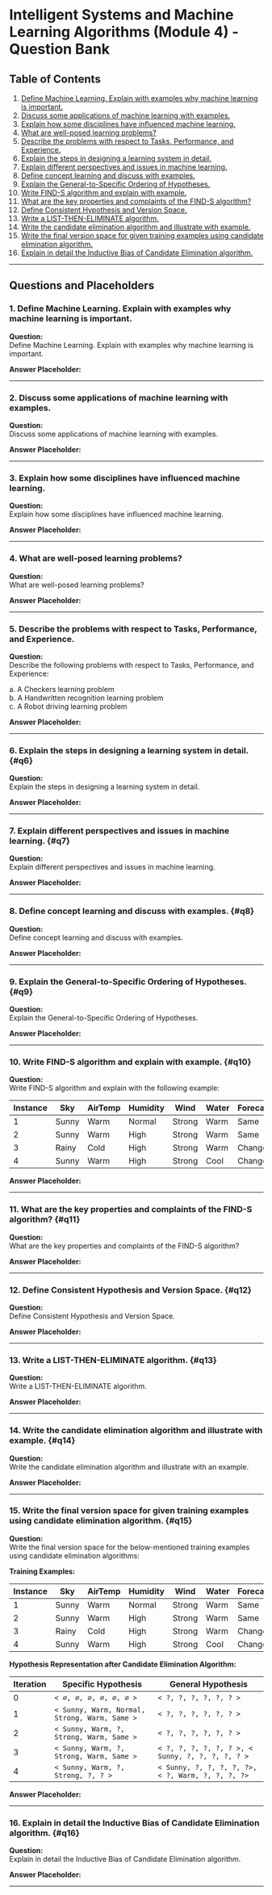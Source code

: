 # Intelligent Systems and Machine Learning Algorithms (Module 4) - Question Bank

## Table of Contents

1. [Define Machine Learning. Explain with examples why machine learning is important.](#q1)
2. [Discuss some applications of machine learning with examples.](#q2)
3. [Explain how some disciplines have influenced machine learning.](#q3)
4. [What are well-posed learning problems?](#q4)
5. [Describe the problems with respect to Tasks, Performance, and Experience.](#q5)
6. [Explain the steps in designing a learning system in detail.](#q6)
7. [Explain different perspectives and issues in machine learning.](#q7)
8. [Define concept learning and discuss with examples.](#q8)
9. [Explain the General-to-Specific Ordering of Hypotheses.](#q9)
10. [Write FIND-S algorithm and explain with example.](#q10)
11. [What are the key properties and complaints of the FIND-S algorithm?](#q11)
12. [Define Consistent Hypothesis and Version Space.](#q12)
13. [Write a LIST-THEN-ELIMINATE algorithm.](#q13)
14. [Write the candidate elimination algorithm and illustrate with example.](#q14)
15. [Write the final version space for given training examples using candidate elimination algorithm.](#q15)
16. [Explain in detail the Inductive Bias of Candidate Elimination algorithm.](#q16)

---

## Questions and Placeholders

<a id="q1"></a>
### 1. Define Machine Learning. Explain with examples why machine learning is important. 
**Question:**  
Define Machine Learning. Explain with examples why machine learning is important.  

**Answer Placeholder:**  
<!-- Write your answer here -->

---

<a id="q2"></a>
### 2. Discuss some applications of machine learning with examples.
**Question:**  
Discuss some applications of machine learning with examples.  

**Answer Placeholder:**  
<!-- Write your answer here -->

---

<a id="q3"></a>
### 3. Explain how some disciplines have influenced machine learning.  
**Question:**  
Explain how some disciplines have influenced machine learning.  

**Answer Placeholder:**  
<!-- Write your answer here -->

---

<a id="q4"></a>
### 4. What are well-posed learning problems?
**Question:**  
What are well-posed learning problems?  

**Answer Placeholder:**  
<!-- Write your answer here -->

---

<a id="q5"></a>
### 5. Describe the problems with respect to Tasks, Performance, and Experience. 
**Question:**  
Describe the following problems with respect to Tasks, Performance, and Experience:  

a. A Checkers learning problem  
b. A Handwritten recognition learning problem  
c. A Robot driving learning problem  

**Answer Placeholder:**  
<!-- Write your answer here -->

---

### 6. Explain the steps in designing a learning system in detail.  {#q6}
**Question:**  
Explain the steps in designing a learning system in detail.  

**Answer Placeholder:**  
<!-- Write your answer here -->

---

### 7. Explain different perspectives and issues in machine learning.  {#q7}
**Question:**  
Explain different perspectives and issues in machine learning.  

**Answer Placeholder:**  
<!-- Write your answer here -->

---

### 8. Define concept learning and discuss with examples.  {#q8}
**Question:**  
Define concept learning and discuss with examples.  

**Answer Placeholder:**  
<!-- Write your answer here -->

---

### 9. Explain the General-to-Specific Ordering of Hypotheses.  {#q9}
**Question:**  
Explain the General-to-Specific Ordering of Hypotheses.  

**Answer Placeholder:**  
<!-- Write your answer here -->

---

### 10. Write FIND-S algorithm and explain with example.  {#q10}
**Question:**  
Write FIND-S algorithm and explain with the following example:  

| Instance | Sky   | AirTemp | Humidity | Wind   | Water | Forecast | EnjoySport |
|----------|-------|---------|----------|--------|-------|----------|------------|
| 1        | Sunny | Warm    | Normal   | Strong | Warm  | Same     | Yes        |
| 2        | Sunny | Warm    | High     | Strong | Warm  | Same     | Yes        |
| 3        | Rainy | Cold    | High     | Strong | Warm  | Change   | No         |
| 4        | Sunny | Warm    | High     | Strong | Cool  | Change   | Yes        |

**Answer Placeholder:**  
<!-- Write your answer here -->

---

### 11. What are the key properties and complaints of the FIND-S algorithm?  {#q11}
**Question:**  
What are the key properties and complaints of the FIND-S algorithm?  

**Answer Placeholder:**  
<!-- Write your answer here -->

---

### 12. Define Consistent Hypothesis and Version Space.  {#q12}
**Question:**  
Define Consistent Hypothesis and Version Space.  

**Answer Placeholder:**  
<!-- Write your answer here -->

---

### 13. Write a LIST-THEN-ELIMINATE algorithm.  {#q13}
**Question:**  
Write a LIST-THEN-ELIMINATE algorithm.  

**Answer Placeholder:**  
<!-- Write your answer here -->

---

### 14. Write the candidate elimination algorithm and illustrate with example.  {#q14}
**Question:**  
Write the candidate elimination algorithm and illustrate with an example.  

**Answer Placeholder:**  
<!-- Write your answer here -->

---

### 15. Write the final version space for given training examples using candidate elimination algorithm.  {#q15}
**Question:**  
Write the final version space for the below-mentioned training examples using candidate elimination algorithms:  

**Training Examples:**  


| Instance | Sky   | AirTemp | Humidity | Wind   | Water | Forecast | EnjoySport |
|----------|-------|---------|----------|--------|-------|----------|------------|
| 1        | Sunny | Warm    | Normal   | Strong | Warm  | Same     | Yes        |
| 2        | Sunny | Warm    | High     | Strong | Warm  | Same     | Yes        |
| 3        | Rainy | Cold    | High     | Strong | Warm  | Change   | No         |
| 4        | Sunny | Warm    | High     | Strong | Cool  | Change   | Yes        |

**Hypothesis Representation after Candidate Elimination Algorithm:**  

| Iteration | Specific Hypothesis              | General Hypothesis                                       |
|-----------|----------------------------------|---------------------------------------------------------|
| 0         | `< ∅, ∅, ∅, ∅, ∅, ∅ >`           | `< ?, ?, ?, ?, ?, ? >`                                  |
| 1         | `< Sunny, Warm, Normal, Strong, Warm, Same >` | `< ?, ?, ?, ?, ?, ? >`                                  |
| 2         | `< Sunny, Warm, ?, Strong, Warm, Same >`      | `< ?, ?, ?, ?, ?, ? >`                                  |
| 3         | `< Sunny, Warm, ?, Strong, Warm, Same >`      | `< ?, ?, ?, ?, ?, ? >, < Sunny, ?, ?, ?, ?, ? >`       |
| 4         | `< Sunny, Warm, ?, Strong, ?, ? >`            | `< Sunny, ?, ?, ?, ?, ?>, < ?, Warm, ?, ?, ?, ?>`       |

**Answer Placeholder:**  
<!-- Write your answer here -->

---

### 16. Explain in detail the Inductive Bias of Candidate Elimination algorithm.  {#q16}
**Question:**  
Explain in detail the Inductive Bias of Candidate Elimination algorithm.  

**Answer Placeholder:**  
<!-- Write your answer here -->

---
